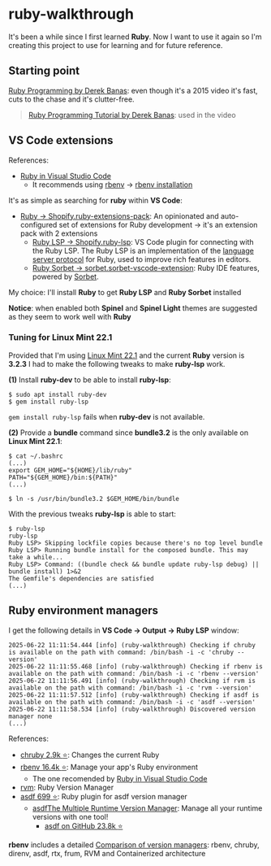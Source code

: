 # ruby-walkthrough

It's been a while since I first learned **Ruby**. Now I want to use it again so I'm creating this project to use for learning and for future reference.

## Starting point

[Ruby Programming by Derek Banas](https://www.youtube.com/watch?v=Dji9ALCgfpM): even though it's a 2015 video it's fast, cuts to the chase and it's clutter-free.

> [Ruby Programming Tutorial by Derek Banas](https://www.newthinktank.com/2015/02/ruby-programming-tutorial/): used in the video

## VS Code extensions

References:

- [Ruby in Visual Studio Code](https://code.visualstudio.com/docs/languages/ruby)
  - It recommends using [rbenv](https://github.com/rbenv/rbenv) → [rbenv installation](https://github.com/rbenv/rbenv#installation)

It's as simple as searching for **ruby** within **VS Code**:

- [Ruby → Shopify.ruby-extensions-pack](https://marketplace.visualstudio.com/items?itemName=Shopify.ruby-extensions-pack): An opinionated and auto-configured set of extensions for Ruby development → it's an extension pack with 2 extensions
  - [Ruby LSP → Shopify.ruby-lsp](https://marketplace.visualstudio.com/items?itemName=Shopify.ruby-lsp): VS Code plugin for connecting with the Ruby LSP. The Ruby LSP is an implementation of the [language server protocol](https://microsoft.github.io/language-server-protocol/) for Ruby, used to improve rich features in editors.
  - [Ruby Sorbet → sorbet.sorbet-vscode-extension](https://marketplace.visualstudio.com/items?itemName=sorbet.sorbet-vscode-extension): Ruby IDE features, powered by [Sorbet](https://sorbet.org/).

My choice: I'll install **Ruby** to get **Ruby LSP** and **Ruby Sorbet** installed

**Notice**: when enabled both **Spinel** and **Spinel Light** themes are suggested as they seem to work well with **Ruby**

### Tuning for Linux Mint 22.1

Provided that I'm using [Linux Mint 22.1](https://linuxmint.com/) and the current **Ruby** version is **3.2.3** I had to make the following tweaks to make **ruby-lsp** work.

**(1)** Install **ruby-dev** to be able to install **ruby-lsp**:

```
$ sudo apt install ruby-dev
$ gem install ruby-lsp
```

`gem install ruby-lsp` fails when **ruby-dev** is not available.

**(2)** Provide a **bundle** command since **bundle3.2** is the only available on **Linux Mint 22.1**:

```
$ cat ~/.bashrc
(...)
export GEM_HOME="${HOME}/lib/ruby"
PATH="${GEM_HOME}/bin:${PATH}"
(...)

$ ln -s /usr/bin/bundle3.2 $GEM_HOME/bin/bundle
```

With the previous tweaks **ruby-lsp** is able to start:

```
$ ruby-lsp
ruby-lsp
Ruby LSP> Skipping lockfile copies because there's no top level bundle
Ruby LSP> Running bundle install for the composed bundle. This may take a while...
Ruby LSP> Command: ((bundle check && bundle update ruby-lsp debug) || bundle install) 1>&2
The Gemfile's dependencies are satisfied
(...)
```

## Ruby environment managers

I get the following details in **VS Code → Output → Ruby LSP** window:

```
2025-06-22 11:11:54.444 [info] (ruby-walkthrough) Checking if chruby is available on the path with command: /bin/bash -i -c 'chruby --version'
2025-06-22 11:11:55.468 [info] (ruby-walkthrough) Checking if rbenv is available on the path with command: /bin/bash -i -c 'rbenv --version'
2025-06-22 11:11:56.491 [info] (ruby-walkthrough) Checking if rvm is available on the path with command: /bin/bash -i -c 'rvm --version'
2025-06-22 11:11:57.512 [info] (ruby-walkthrough) Checking if asdf is available on the path with command: /bin/bash -i -c 'asdf --version'
2025-06-22 11:11:58.534 [info] (ruby-walkthrough) Discovered version manager none
(...)
```

References:

- [chruby 2.9k :star:](https://github.com/postmodern/chruby): Changes the current Ruby
- [rbenv 16.4k :star:](https://github.com/rbenv/rbenv): Manage your app's Ruby environment
  - The one recomended by [Ruby in Visual Studio Code](https://code.visualstudio.com/docs/languages/ruby)
- [rvm](https://rvm.io/): Ruby Version Manager
- [asdf 699 :star:](https://github.com/asdf-vm/asdf-ruby): Ruby plugin for asdf version manager
  - [asdfThe Multiple Runtime Version Manager](https://asdf-vm.com/): Manage all your runtime versions with one tool!
    - [asdf on GitHub 23.8k :star:](https://github.com/asdf-vm/asdf)

**rbenv** includes a detailed [Comparison of version managers](https://github.com/rbenv/rbenv/wiki/Comparison-of-version-managers): rbenv, chruby, direnv, asdf, rtx, frum, RVM and Containerized architecture
